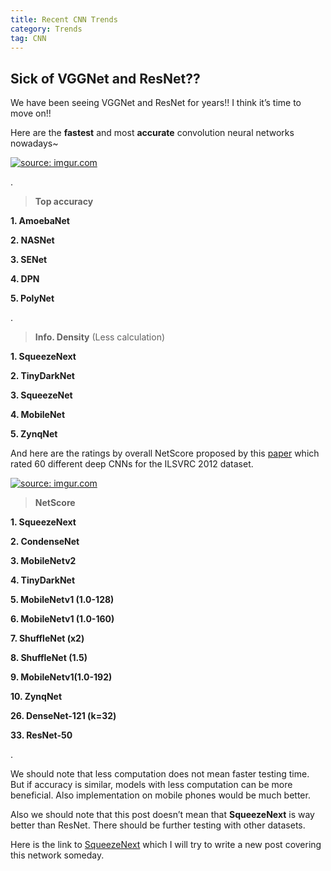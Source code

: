 ```yaml
---
title: Recent CNN Trends
category: Trends
tag: CNN
---
```



## Sick of VGGNet and ResNet??

We have been seeing VGGNet and ResNet for years!! I think it’s time to move on!!

Here are the **fastest** and most **accurate** convolution neural networks nowadays~


<a href="https://i.imgur.com/SFqgxvX"><img src="https://i.imgur.com/SFqgxvX.png"  title="source: imgur.com" /></a>

.

> **Top accuracy**

**1. AmoebaNet**

**2. NASNet**

**3. SENet**

**4. DPN**

**5. PolyNet**

.

> **Info. Density** (Less calculation)

**1. SqueezeNext**

**2. TinyDarkNet**

**3. SqueezeNet**

**4. MobileNet**

**5. ZynqNet**




And here are the ratings by overall NetScore proposed by this [paper](https://arxiv.org/abs/1806.05512) which rated 60 different deep CNNs for the ILSVRC 2012 dataset.

<a href="https://i.imgur.com/pq2bpe9"><img src="https://i.imgur.com/pq2bpe9.png" title="source: imgur.com" /></a>



> **NetScore** 


**1. SqueezeNext**

**2. CondenseNet**

**3. MobileNetv2**

**4. TinyDarkNet**

**5. MobileNetv1 (1.0-128)**

**6. MobileNetv1 (1.0-160)**

**7. ShuffleNet (x2)**

**8. ShuffleNet (1.5)**

**9. MobileNetv1(1.0-192)**

**10. ZynqNet**

**26. DenseNet-121 (k=32)**

**33. ResNet-50**


.

We should note that less computation does not mean faster testing time. But if accuracy is similar, models with less computation can be more beneficial. Also implementation on mobile phones would be much better. 

Also we should note that this post doesn’t mean that **SqueezeNext** is way better than ResNet. There should be further testing with other datasets.


Here is the link to [SqueezeNext]( https://arxiv.org/abs/1803.10615) which I will try to write a new post covering this network someday.

